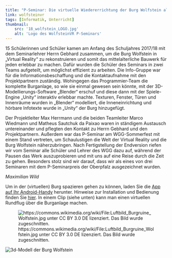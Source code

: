 ```yaml
---
title: "P-Seminar: Die virtuelle Wiedererrichtung der Burg Wolfstein als erlebbare Welt für Virtual-Reality Brillen"
link: wolfsteinvr
tags: [Informatik, Unterricht]
thumbnail: 
    src: '18_wolfstein_LOGO.jpg'
    alt: 'Logo des WolfsteinVR P-Seminars'
---
```


15 Schülerinnen und Schüler kamen am Anfang des Schuljahres 2017/18 mit dem Seminarlehrer Herrn Gebhard zusammen, um die Burg Wolfstein in „Virtual Reality“ zu rekonstruieren und somit das mittelalterliche Bauwerk für jeden erlebbar zu machen. Dafür wurden die Schüler des Seminars in zwei Teams aufgeteilt, um möglichst effizient zu arbeiten. Die Info-Gruppe war für die Informationsbeschaffung und die Kontaktaufnahme mit den Projektpartnern zuständig. Wohingegen das Programmier-Team die komplette Burganlage, so wie sie einmal gewesen sein könnte, mit der 3D-Modellierungs-Software „Blender“ erschuf und diese dann mit der Spiele-Engine „Unity“ interaktiv erlebbar machte. Texturen, Fenster, Türen und Innenräume wurden in „Blender“ modelliert, die Inneneinrichtung und hörbare Infotexte wurde in „Unity“ der Burg hinzugefügt.
    

Der Projektleiter Max Herrmann und die beiden Teamleiter Marco Wiedmann und Matheus Sautchuk da Paixao waren in ständigem Austausch untereinander und pflegten den Kontakt zu Herrn Gebhard und den Projektpartnern. Außerdem war das P-Seminar am WGG-Sommerfest mit einem Stand vertreten, um Schaulustigen die Welt der Virtual Reality und die Burg Wolfstein näherzubringen. Nach Fertigstellung der Endversion riefen wir vom Seminar alle Schüler und Lehrer des WGG dazu auf, während der Pausen das Werk auszuprobieren und mit uns auf eine Reise durch die Zeit zu gehen. Besonders stolz sind wir darauf, dass wir als eines von drei Seminaren mit dem P-Seminarpreis der Oberpfalz ausgezeichnet wurden.
    
*Maximilian Wild*


<p>Um in der (virtuellen) Burg spazieren gehen zu können, laden Sie die <a href="/documents/WolfsteinVR_1_0.apk" target="_blank"> App auf Ihr Android-Handy</a> herunter. Hinweise zur Installation und Bedienung finden Sie <a href="/documents/WVRanleitung.pdf" target="_blank">hier</a>. In einem Clip (siehe unten) kann man einen virtuellen Rundflug über die Burganlage machen.
<!-- youtube fehlt -->
<figure>
    <img src="/images/18wolfsteinVR_LB.jpg" alt="https://commons.wikimedia.org/wiki/File:Luftbild_Burgruine_Wolfstein.jpg unter CC BY 3.0 DE lizenziert. Das Bild wurde zugeschnitten.">
    <figcaption>https://commons.wikimedia.org/wiki/File:Luftbild_Burgruine_Wolfstein.jpg unter CC BY 3.0 DE lizenziert. Das Bild wurde zugeschnitten.</figcaption>
</figure>
<img src="/images/18wolfsteinVR_VR.jpg" alt="3d-Modell der Burg Wolfstein">
